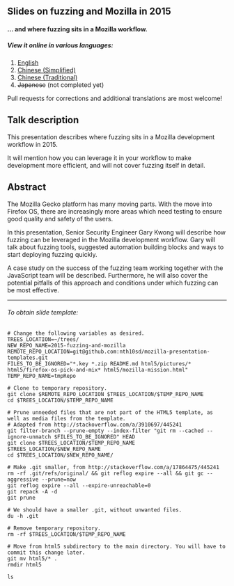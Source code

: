 ## Slides on fuzzing and Mozilla in 2015
#### ... and where fuzzing sits in a Mozilla workflow.

##### View it online in various languages:
1. [English](http://nth10sd.github.io/2015-Fuzzing-and-Mozilla/?full=&lang=en-US#cover)
2. [Chinese (Simplified)](http://nth10sd.github.io/2015-Fuzzing-and-Mozilla/?full=&lang=zh-CN#cover)
3. [Chinese (Traditional)](http://nth10sd.github.io/2015-Fuzzing-and-Mozilla/?full=&lang=zh-TW#cover)
4. ~~Japanese~~ (not completed yet)

Pull requests for corrections and additional translations are most welcome!

## Talk description
This presentation describes where fuzzing sits in a Mozilla development workflow in 2015.

It will mention how you can leverage it in your workflow to make development more efficient, and will not cover fuzzing itself in detail.

## Abstract
The Mozilla Gecko platform has many moving parts. With the move into Firefox OS, there are increasingly more areas which need testing to ensure good quality and safety of the users.

In this presentation, Senior Security Engineer Gary Kwong will describe how fuzzing can be leveraged in the Mozilla development workflow. Gary will talk about fuzzing tools, suggested automation building blocks and ways to start deploying fuzzing quickly.

A case study on the success of the fuzzing team working together with the JavaScript team will be described. Furthermore, he will also cover the potential pitfalls of this approach and conditions under which fuzzing can be most effective.


---

###### To obtain slide template:

```
# Change the following variables as desired.
TREES_LOCATION=~/trees/
NEW_REPO_NAME=2015-fuzzing-and-mozilla
REMOTE_REPO_LOCATION=git@github.com:nth10sd/mozilla-presentation-templates.git
FILES_TO_BE_IGNORED="*.key *.zip README.md html5/pictures/* html5/firefox-os-pick-and-mix* html5/mozilla-mission.html"
TEMP_REPO_NAME=tmpRepo

# Clone to temporary repository.
git clone $REMOTE_REPO_LOCATION $TREES_LOCATION/$TEMP_REPO_NAME
cd $TREES_LOCATION/$TEMP_REPO_NAME

# Prune unneeded files that are not part of the HTML5 template, as well as media files from the template.
# Adapted from http://stackoverflow.com/a/3910697/445241
git filter-branch --prune-empty --index-filter "git rm --cached --ignore-unmatch $FILES_TO_BE_IGNORED" HEAD
git clone $TREES_LOCATION/$TEMP_REPO_NAME $TREES_LOCATION/$NEW_REPO_NAME
cd $TREES_LOCATION/$NEW_REPO_NAME/

# Make .git smaller, from http://stackoverflow.com/a/17864475/445241
rm -rf .git/refs/original/ && git reflog expire --all && git gc --aggressive --prune=now
git reflog expire --all --expire-unreachable=0
git repack -A -d
git prune

# We should have a smaller .git, without unwanted files.
du -h .git

# Remove temporary repository.
rm -rf $TREES_LOCATION/$TEMP_REPO_NAME

# Move from html5 subdirectory to the main directory. You will have to commit this change later.
git mv html5/* .
rmdir html5

ls

```
